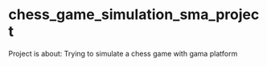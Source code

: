# chess_game_simulation_sma_project
Project is about:
Trying to simulate a chess game with gama platform
